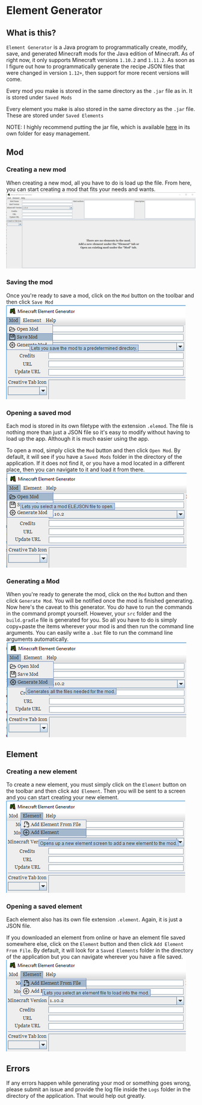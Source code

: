 # Element Generator

## What is this?

`Element Generator` is a Java program to programmatically create, modify, save, and generated Minecraft mods for the Java edition of Minecraft.
As of right now, it only supports Minecraft versions `1.10.2` and `1.11.2`. As soon as I figure out how to programmatically generate the recipe JSON files
that were changed in version `1.12+`, then support for more recent versions will come.

Every mod you make is stored in the same directory as the `.jar` file as in. It is stored under `Saved Mods`

Every element you make is also stored in the same directory as the `.jar` file. These are stored under `Saved Elements`

NOTE: I highly recommend putting the jar file, which is available [here](https://drive.google.com/uc?export=download&id=1GBE9MqUt9FLldiQFhNMqiFham-F4ttaG) in its own folder for easy management.

## Mod

### Creating a new mod

When creating a new mod, all you have to do is load up the file. From here, you can start creating a mod that fits your needs and wants.
![Initial Screen](initialScreen.png)

### Saving the mod

Once you're ready to save a mod, click on the `Mod` button on the toolbar and then click `Save Mod`
![Saving Mod](saveMod.png)

### Opening a saved mod

Each mod is stored in its own filetype with the extension `.elemod`. The file is nothing more than just a JSON file so it's easy to modify without having to load up the app.
Although it is much easier using the app.

To open a mod, simply click the `Mod` button and then click `Open Mod`. By default, it will see if you have a `Saved Mods` folder in the directory of the application.
If it does not find it, or you have a mod located in a different place, then you can navigate to it and load it from there.
![Opening Mod](openMod.png)

### Generating a Mod

When you're ready to generate the mod, click on the `Mod` button and then click `Generate Mod`. You will be notified once the mod is finished generating.
Now here's the caveat to this generator. You *do* have to run the commands in the command prompt yourself.
However, your `src` folder and the `build.gradle` file is generated for you. So all you have to do is simply copy+paste the items 
wherever your mod is and then run the command line arguments. You can easily write a `.bat` file to run the command line arguments automatically.
![Generating Mod](generateMod.png)

## Element

### Creating a new element

To create a new element, you must simply click on the `Element` button on the toolbar and then click `Add Element`.
Then you will be sent to a screen and you can start creating your new element.
![Create Element](createElement.png)

### Opening a saved element

Each element also has its own file extension `.element`. Again, it is just a JSON file.

If you downloaded an element from online or have an element file saved somewhere else, click on the `Element` button and then click `Add Element From File`.
By default, it will look for a `Saved Elements` folder in the directory of the application but you can navigate wherever you have a file saved.
![Opening Element](openElement.png)

## Errors

If any errors happen while generating your mod or something goes wrong, please submit an issue and provide the log file inside the `Logs` folder in the directory of the application. That would help out greatly.
